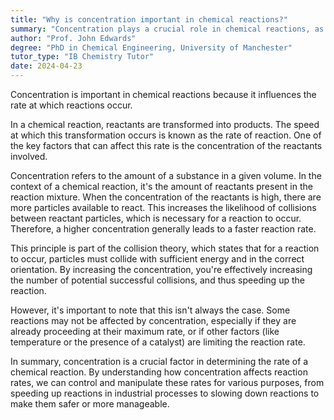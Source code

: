 ```yaml
---
title: "Why is concentration important in chemical reactions?"
summary: "Concentration plays a crucial role in chemical reactions, as it significantly affects the reaction rate, determining how quickly reactants convert into products."
author: "Prof. John Edwards"
degree: "PhD in Chemical Engineering, University of Manchester"
tutor_type: "IB Chemistry Tutor"
date: 2024-04-23
---
```


Concentration is important in chemical reactions because it influences the rate at which reactions occur.

In a chemical reaction, reactants are transformed into products. The speed at which this transformation occurs is known as the rate of reaction. One of the key factors that can affect this rate is the concentration of the reactants involved.

Concentration refers to the amount of a substance in a given volume. In the context of a chemical reaction, it's the amount of reactants present in the reaction mixture. When the concentration of the reactants is high, there are more particles available to react. This increases the likelihood of collisions between reactant particles, which is necessary for a reaction to occur. Therefore, a higher concentration generally leads to a faster reaction rate.

This principle is part of the collision theory, which states that for a reaction to occur, particles must collide with sufficient energy and in the correct orientation. By increasing the concentration, you're effectively increasing the number of potential successful collisions, and thus speeding up the reaction.

However, it's important to note that this isn't always the case. Some reactions may not be affected by concentration, especially if they are already proceeding at their maximum rate, or if other factors (like temperature or the presence of a catalyst) are limiting the reaction rate.

In summary, concentration is a crucial factor in determining the rate of a chemical reaction. By understanding how concentration affects reaction rates, we can control and manipulate these rates for various purposes, from speeding up reactions in industrial processes to slowing down reactions to make them safer or more manageable.
    